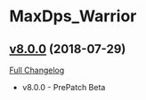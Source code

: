# MaxDps_Warrior

## [v8.0.0](https://github.com/kaminaris/MaxDps-Warrior/tree/v8.0.0) (2018-07-29)
[Full Changelog](https://github.com/kaminaris/MaxDps-Warrior/compare/v7.3.0...v8.0.0)

- v8.0.0 - PrePatch Beta  
